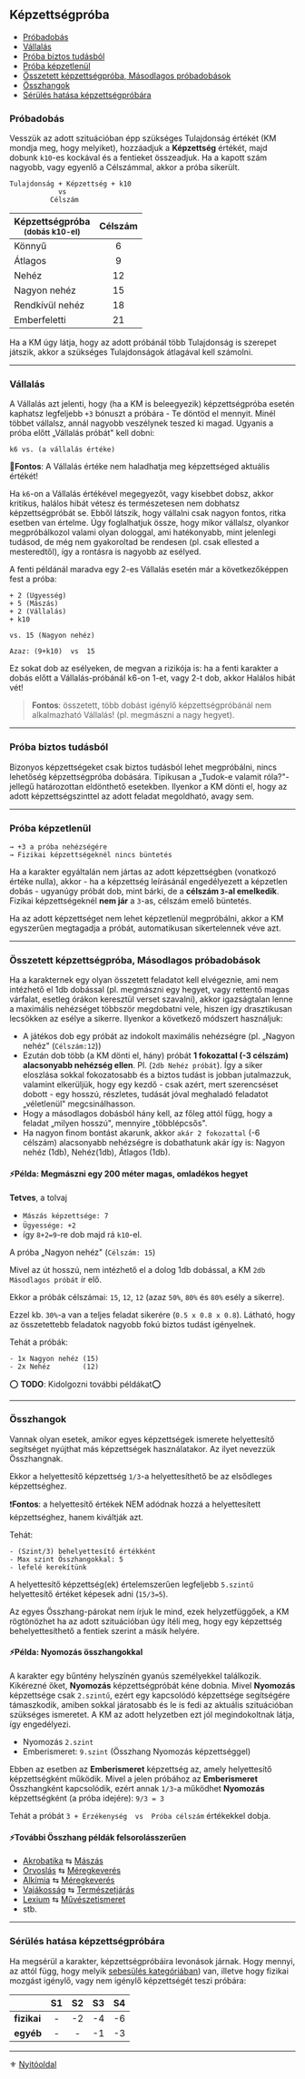 ## Képzettségpróba

  - [Próbadobás](#pr%C3%B3badob%C3%A1s)
  - [Vállalás](#v%C3%A1llal%C3%A1s)
  - [Próba biztos tudásból](#pr%C3%B3ba-biztos-tud%C3%A1sb%C3%B3l)
  - [Próba képzetlenül](#pr%C3%B3ba-k%C3%A9pzetlen%C3%BCl)
  - [Összetett képzettségpróba, Másodlagos próbadobások](#%C3%B6sszetett-k%C3%A9pzetts%C3%A9gpr%C3%B3ba-m%C3%A1sodlagos-pr%C3%B3badob%C3%A1sok)
  - [Összhangok](#%C3%B6sszhangok)
  - [Sérülés hatása képzettségpróbára](#s%C3%A9r%C3%BCl%C3%A9s-hat%C3%A1sa-k%C3%A9pzetts%C3%A9gpr%C3%B3b%C3%A1ra)

### Próbadobás

Vesszük az adott szituációban épp szükséges Tulajdonság értékét (KM mondja meg, hogy melyiket), hozzáadjuk a **Képzettség** értékét, majd dobunk `k10`-es kockával és a fentieket összeadjuk. Ha a kapott szám nagyobb, vagy egyenlő a Célszámmal, akkor a próba sikerült.

```
Tulajdonság + Képzettség + k10
            vs
          Célszám
```

| Képzettségpróba<br /><sub>(dobás k10-el)</sub> | Célszám  |
| ------ | :-----: |
| Könnyű          | 6  |
| Átlagos         | 9  |
| Nehéz           | 12 |
| Nagyon nehéz    | 15 |
| Rendkívül nehéz | 18 |
| Emberfeletti    | 21 |

Ha a KM úgy látja, hogy az adott próbánál több Tulajdonság is szerepet játszik, akkor a szükséges Tulajdonságok átlagával kell számolni.

---
### Vállalás

A Vállalás azt jelenti, hogy (ha a KM is beleegyezik) képzettségpróba esetén kaphatsz legfeljebb `+3` bónuszt a próbára - Te döntöd el mennyit. Minél többet vállalsz, annál nagyobb veszélynek teszed ki magad. Ugyanis a próba előtt „Vállalás próbát" kell dobni:

```
k6 vs. (a vállalás értéke)
```

**🔆Fontos**: A Vállalás értéke nem haladhatja meg képzettséged aktuális értékét!

Ha `k6`-on a Vállalás értékével megegyezőt, vagy kisebbet dobsz, akkor kritikus, halálos hibát vétesz és természetesen nem dobhatsz képzettségpróbát se. Ebből látszik, hogy vállalni csak nagyon fontos, ritka esetben van értelme. Úgy foglalhatjuk össze, hogy mikor vállalsz, olyankor megpróbálkozol valami olyan dologgal, ami hatékonyabb, mint jelenlegi tudásod, de még nem gyakoroltad be rendesen (pl. csak ellested a mesteredtől), így a rontásra is nagyobb az esélyed.

A fenti példánál maradva egy 2-es Vállalás esetén már a következőképpen fest a próba:

```
+ 2 (Ügyesség)
+ 5 (Mászás)
+ 2 (Vállalás)
+ k10

vs. 15 (Nagyon nehéz)

Azaz: (9+k10)  vs  15
```

Ez sokat dob az esélyeken, de megvan a rizikója is: ha a fenti karakter a dobás előtt a Vállalás-próbánál k6-on 1-et, vagy 2-t dob, akkor Halálos hibát vét!

> **Fontos**: összetett, több dobást igénylő képzettségpróbánál nem alkalmazható Vállalás! (pl. megmászni a nagy hegyet).

---
### Próba biztos tudásból

Bizonyos képzettségeket csak biztos tudásból lehet megpróbálni, nincs lehetőség képzettségpróba dobására. Tipikusan a „Tudok-e valamit róla?"-jellegű határozottan eldönthető esetekben. Ilyenkor a KM dönti el, hogy az adott képzettségszinttel az adott feladat megoldható, avagy sem.

---
### Próba képzetlenül

```
→ +3 a próba nehézségére
→ Fizikai képzettségeknél nincs büntetés
```
Ha a karakter egyáltalán nem jártas az adott képzettségben (vonatkozó értéke nulla), akkor - ha a képzettség leírásánál engedélyezett a képzetlen dobás - ugyanúgy próbát dob, mint bárki, de a **célszám `3`-al emelkedik**. Fizikai képzettségeknél **nem jár** a `3`-as, célszám emelő büntetés.

Ha az adott képzettséget nem lehet képzetlenül megpróbálni, akkor a KM egyszerűen megtagadja a próbát, automatikusan sikertelennek véve azt.

---
### Összetett képzettségpróba, Másodlagos próbadobások

Ha a karakternek egy olyan összetett feladatot kell elvégeznie, ami nem intézhető el 1db dobással (pl. megmászni egy hegyet, vagy rettentő magas várfalat, esetleg órákon keresztül verset szavalni), akkor igazságtalan lenne a maximális nehézséget többször megdobatni vele, hiszen így drasztikusan lecsökken az esélye a sikerre. Ilyenkor a következő módszert használjuk:

- A játékos dob egy próbát az indokolt maximális nehézségre (pl. „Nagyon nehéz" (`Célszám:12`))
- Ezután dob több (a KM dönti el, hány) próbát **1 fokozattal (-3 célszám) alacsonyabb nehézség ellen**. Pl. (`2db Nehéz próbát`). Így a siker eloszlása sokkal fokozatosabb és a biztos tudást is jobban jutalmazzuk, valamint elkerüljük, hogy egy kezdő - csak azért, mert szerencséset dobott - egy hosszú, részletes, tudását jóval meghaladó feladatot „véletlenül" megcsinálhasson.
- Hogy a másodlagos dobásból hány kell, az főleg attól függ, hogy a feladat „milyen hosszú", mennyire „többlépcsős".
- Ha nagyon finom bontást akarunk, akkor `akár 2 fokozattal` (-6  célszám) alacsonyabb nehézségre is dobathatunk akár így is: Nagyon nehéz (1db), Nehéz(1db), Átlagos (1db).

#### ⚡Példa: Megmászni egy 200 méter magas, omladékos hegyet

**Tetves**, a tolvaj 
- `Mászás képzettsége: 7`
- `Ügyessége: +2`
- így `8+2=9`-re dob majd rá `k10`-el.

A próba „Nagyon nehéz" (`Célszám: 15`)

Mivel az út hosszú, nem intézhető el a dolog 1db dobással, a KM `2db Másodlagos próbát` ír elő.

Ekkor a próbák célszámai: `15`, `12`, `12` (azaz `50%`, `80%` és `80%` esély a sikerre).

Ezzel kb. `30%`-a van a teljes feladat sikerére (`0.5 x 0.8 x 0.8`). Látható, hogy az összetettebb feladatok nagyobb fokú biztos tudást igényelnek.

Tehát a próbák:
```
- 1x Nagyon nehéz (15)
- 2x Nehéz        (12)
```

⭕ **TODO**: Kidolgozni további példákat⭕

---
### Összhangok

Vannak olyan esetek, amikor egyes képzettségek ismerete helyettesítő segítséget nyújthat más képzettségek használatakor. Az ilyet nevezzük Összhangnak.

Ekkor a helyettesítő képzettség `1/3`-a helyettesíthető be az elsődleges képzettséghez.

❗**Fontos**: a helyettesítő értékek NEM adódnak hozzá a helyettesített képzettséghez, hanem kiváltják azt.

Tehát:

```
- (Szint/3) behelyettesítő értékként
- Max szint Összhangokkal: 5
- lefelé kerekítünk
```

A helyettesítő képzettség(ek) értelemszerűen legfeljebb `5.szintű` helyettesítő értéket képesek adni (`15/3=5`).

Az egyes Összhang-párokat nem írjuk le mind, ezek helyzetfüggőek, a KM rögtönözhet ha az adott szituációban úgy ítéli meg, hogy egy képzettség behelyettesíthető a fentiek szerint a másik helyére.

#### ⚡Példa: Nyomozás összhangokkal

A karakter egy bűntény helyszínén gyanús személyekkel találkozik. Kikérezné őket, **Nyomozás** képzettségpróbát kéne dobnia. Mivel **Nyomozás** képzettsége csak `2.szintű`, ezért egy kapcsolódó képzettsége segítségére támaszkodik, amiben sokkal járatosabb és le is fedi az aktuális szituációban szükséges ismeretet. A KM az adott helyzetben ezt jól megindokoltnak látja, így engedélyezi.

- Nyomozás `2.szint`
- Emberismeret: `9.szint`  (Összhang Nyomozás képzettséggel)

Ebben az esetben az **Emberismeret** képzettség az, amely helyettesítő képzettségként működik. Mivel a jelen próbához az **Emberismeret** Összhangként kapcsolódik, ezért annak `1/3`-a működhet **Nyomozás** képzettségként (a próba idejére): `9/3 = 3`

Tehát a próbát `3 + Érzékenység  vs  Próba célszám` értékekkel dobja.

#### ⚡További Összhang példák felsorolásszerűen

- [Akrobatika](kepzettsegek.fizikai/akrobatika.md) ⇆ [Mászás](kepzettsegek.fizikai/maszas.md)
- [Orvoslás](kepzettsegek.vilagi/orvoslas.md) ⇆ [Méregkeverés](kepzettsegek.tudomanyos/meregkeveres.md)
- [Alkímia](kepzettsegek.tudomanyos/alkimia.md) ⇆ [Méregkeverés](kepzettsegek.tudomanyos/meregkeveres.md)
- [Vajákosság](kepzettsegek.vilagi/vajakossag.md) ⇆ [Természetjárás](kepzettsegek.vilagi/termeszetjaras.md)
- [Lexium](kepzettsegek.tudomanyos/lexium.md) ⇆ [Művészetismeret](kepzettsegek.muveszeti/muveszetismeret.md)
- stb.


---
### Sérülés hatása képzettségpróbára

Ha megsérül a karakter, képzettségpróbáira levonások járnak. Hogy mennyi, az attól függ, hogy melyik [sebesülés kategóriában](061_03_sebesules.md#sebes%C3%BCl%C3%A9s)) van, illetve hogy fizikai mozgást igénylő, vagy nem igénylő képzettségét teszi próbára:

|      | S1  | S2 | S3 | S4 |
| ---- | :----: | :----: | :----: | :----: |
| **fizikai** | -  | -2 | -4 | -6 |
| **egyéb**   | -  | -  | -1 | -3 |

---

⚜️ [Nyitóoldal](start.md)

